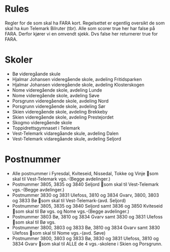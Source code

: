 # Rules

Regler for de som skal ha FARA kort. 
Regelsettet er egentlig oversikt de som skal ha _kun_ Telemark Bilruter (tbr).
Alle som scorer true her har false på FARA. Derfor kjører vi en omvendt sjekk.
Dvs false her returnerer true for FARA.


# Skoler

- Bø videregåande skule
- Hjalmar Johansen videregående skole, avdeling Fritidsparken
- Hjalmar Johansen videregående skole, avdeling Klosterskogen
- Nome videregående skole, avdeling Lunde
- Nome videregående skole, avdeling Søve
- Porsgrunn videregående skole, avdeling Nord
- Porsgrunn videregående skole, avdeling Sør
- Skien videregående skole, avdeling Brekkeby
- Skien videregående skole, avdeling Prestejordet
- Skogmo videregående skole
- Toppidrettsgymnaset i Telemark
- Vest-Telemark vidaregåande skule, avdeling Dalen
- Vest-Telemark vidaregåande skule, avdeling Seljord

# Postnummer

- Alle postnummer i Fyresdal, Kviteseid, Nissedal, Tokke og Vinje som skal til Vest-Telemark vgs.-(Begge avdelinger.)
- Postnummer 3805, 3835 og 3840 Seljord som skal til Vest-Telemark vgs.-(Begge avdelinger.)
- Postnummer 3830 og 3831 Ulefoss,  3810 og 3834 Gvarv, 3800, 3803 og 3833 Bø som skal til Vest-Telemark-(avd. Seljord)
- Postnummer 3805, 3835 og 3840 Seljord samt 3836 og 3850 Kviteseid som skal til Bø vgs. og Nome vgs.-(Begge avdelinger.)
- Postnummer 3803 Bø, 3810 og 3834 Gvarv samt 3830 og 3831 Ulefoss som skal til Bø vgs.
- Postnummer 3800, 3803 og 3833 Bø, 3810 og 3834 Gvarv samt 3830 Ulefoss som skal til Nome vgs.-(avd. Søve)
- Postnummer 3800, 3803 og 3833 Bø, 3830 og 3831 Ulefoss, 3810 og 3834 Gvarv som skal til ALLE de 4 vgs.-skolene i Skien og Porsgrunn.